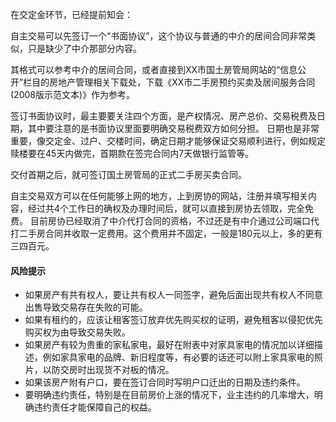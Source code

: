在交定金环节，已经提前知会：

自主交易可以先签订一个“书面协议”，这个协议与普通的中介的居间合同非常类似，只是缺少了中介那部分内容。

其格式可以参考中介的居间合同，或者直接到XX市国土房管局网站的“信息公开”栏目的房地产管理相关下载处，下载《XX市二手房预约买卖及居间服务合同(2008版示范文本)》作为参考。

签订书面协议时，最主要要关注四个方面，是产权情况、房产总价、交易税费及日期，其中要注意的是书面协议里面要明确交易税费双方如何分担。
日期也是非常重要，像交定金、过户、交楼时间，确定日期才能够保证交易顺利进行，例如规定赎楼要在45天内做完，首期款在签完合同内7天做银行监管等。

交付首期之后，就可签订国土房管局的正式二手房买卖合同。

自主交易双方可以在任何能够上网的地方，上到房协的网站，注册并填写相关内容，经过共4个工作日的确权及办理时间后，就可以直接到房协去领取，完全免费。
目前房协已经取消了中介代打合同的资格，不过还是有中介通过公司端口代打二手房合同并收取一定费用。这个费用并不固定，一般是180元以上，多的更有三四百元。

#### 风险提示
- 如果房产有共有权人，要让共有权人一同签字，避免后面出现共有权人不同意出售导致交易存在失败的可能。
- 如果有租约的，应该让租客签订放弃优先购买权的证明，避免租客以侵犯优先购买权为由导致交易失败。
- 如果房产有较为贵重的家私家电，最好在附表中对家具家电的情况加以详细描述，例如家具家电的品牌、新旧程度等，有必要的话还可以附上家具家电的照片，以防交房时出现货不对板的情况。
- 如果该房产附有户口，要在签订合同时写明户口迁出的日期及违约条件。
- 要明确违约责任，特别是在目前房价上涨的情况下，业主违约的几率增大，明确违约责任才能保障自己的权益。

